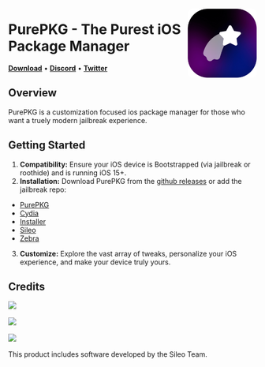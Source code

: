 <p align="right">
  <img align="right" height="140" src="https://github.com/Lrdsnow/PurePKG/blob/main/PrettyIcon.png?raw=true" alt="PurePKG Logo" style="float: right; border-radius: 10px;"/>
</p>

<h1 align="left">PurePKG - The Purest iOS Package Manager</h1>

<p align="left">
  <strong><a href="https://github.com/Lrdsnow/PurePKG/releases/latest">Download</a></strong>
  •
  <strong><a href="https://discord.gg/Mve4nWJMrz">Discord</a></strong>
  •
  <strong><a href="https://twitter.com/Lrdsnow101">Twitter</a></strong>
</p>

## Overview

PurePKG is a customization focused ios package manager for those who want a truely modern jailbreak experience.

## Getting Started

1. **Compatibility:** Ensure your iOS device is Bootstrapped (via jailbreak or roothide) and is running iOS 15+.
2. **Installation:** Download PurePKG from the [github releases](https://github.com/Lrdsnow/PurePKG/releases/latest) or add the jailbreak repo:
- [PurePKG](purepkg://addrepo/https://lrdsnow.github.io/PurePKG)
- [Cydia](cydia://url/https://cydia.saurik.com/api/share#?source=https://lrdsnow.github.io/PurePKG)
- [Installer](installer://add/https://lrdsnow.github.io/PurePKG)
- [Sileo](sileo://source/https://lrdsnow.github.io/PurePKG)
- [Zebra](zbra://sources/add/https://lrdsnow.github.io/PurePKG)
3. **Customize:** Explore the vast array of tweaks, personalize your iOS experience, and make your device truly yours.

## Credits

<a href="https://github.com/Lrdsnow"><img src="https://img.shields.io/static/v1?style=social&message=Main Developer&logo=github&logoColor=000000&label=Lrdsnow" /></a>

<a href="https://github.com/Sileo"><img src="https://img.shields.io/static/v1?style=social&message=APT Wrapper&logo=github&logoColor=000000&label=Sileo" /></a>

<a href="https://icons8.com"><img src="https://img.shields.io/static/v1?style=social&message=Plumpy Icons&logo=icons8&logoColor=1FB141&label=icons8" /></a>

This product includes software developed by the Sileo Team.
